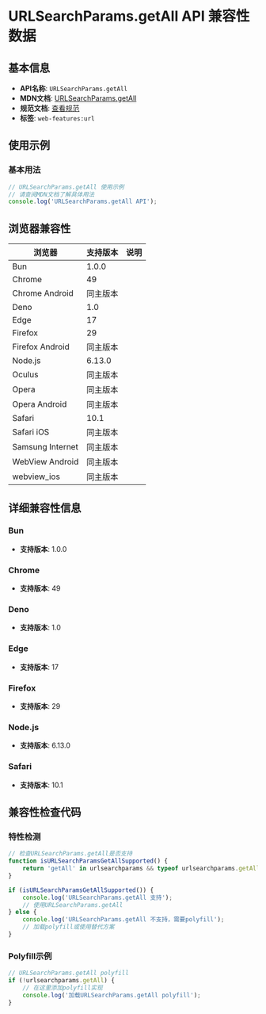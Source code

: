 # URLSearchParams.getAll API 兼容性数据

## 基本信息

- **API名称**: `URLSearchParams.getAll`
- **MDN文档**: [URLSearchParams.getAll](https://developer.mozilla.org/docs/Web/API/URLSearchParams/getAll)
- **规范文档**: [查看规范](https://url.spec.whatwg.org/#dom-urlsearchparams-getall)
- **标签**: `web-features:url`

## 使用示例

### 基本用法

```javascript
// URLSearchParams.getAll 使用示例
// 请查阅MDN文档了解具体用法
console.log('URLSearchParams.getAll API');
```

## 浏览器兼容性

| 浏览器 | 支持版本 | 说明 |
|--------|----------|------|
| Bun | 1.0.0 |  |
| Chrome | 49 |  |
| Chrome Android | 同主版本 |  |
| Deno | 1.0 |  |
| Edge | 17 |  |
| Firefox | 29 |  |
| Firefox Android | 同主版本 |  |
| Node.js | 6.13.0 |  |
| Oculus | 同主版本 |  |
| Opera | 同主版本 |  |
| Opera Android | 同主版本 |  |
| Safari | 10.1 |  |
| Safari iOS | 同主版本 |  |
| Samsung Internet | 同主版本 |  |
| WebView Android | 同主版本 |  |
| webview_ios | 同主版本 |  |

## 详细兼容性信息

### Bun

- **支持版本**: 1.0.0

### Chrome

- **支持版本**: 49

### Deno

- **支持版本**: 1.0

### Edge

- **支持版本**: 17

### Firefox

- **支持版本**: 29

### Node.js

- **支持版本**: 6.13.0

### Safari

- **支持版本**: 10.1

## 兼容性检查代码

### 特性检测

```javascript
// 检查URLSearchParams.getAll是否支持
function isURLSearchParamsGetAllSupported() {
    return 'getAll' in urlsearchparams && typeof urlsearchparams.getAll === 'function';
}

if (isURLSearchParamsGetAllSupported()) {
    console.log('URLSearchParams.getAll 支持');
    // 使用URLSearchParams.getAll
} else {
    console.log('URLSearchParams.getAll 不支持，需要polyfill');
    // 加载polyfill或使用替代方案
}
```

### Polyfill示例

```javascript
// URLSearchParams.getAll polyfill
if (!urlsearchparams.getAll) {
    // 在这里添加polyfill实现
    console.log('加载URLSearchParams.getAll polyfill');
}
```

